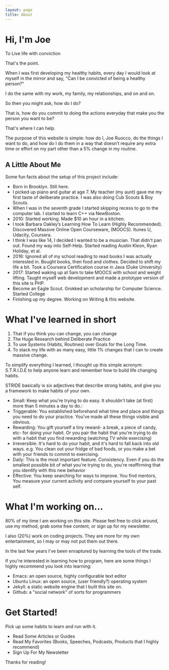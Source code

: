 ```yaml
---
layout: page
title: About
---
```

# Hi, I'm Joe 
To Live life with conviction

That's the point.

When I was first developing my healthy habits, every day I would look at myself in the mirror and say, "Can I be convicted of being a healthy person?"

I do the same with my work, my family, my relationships, and on and on.

So then you might ask, how do I do?

That is, how do you commit to doing the actions everyday that make you the person you want to be?

That's where I can help.

The purpose of this website is simple: how do I, Joe Ruocco, do the things I want to do, and how do I do them in a way that doesn’t require any extra time or effort on my part other than a 5% change in my routine. 

## A Little About Me

Some fun facts about the setup of this project include:

* Born in Brooklyn. Still here.
* I picked up piano and guitar at age 7. My teacher (my aunt) gave me my first taste of deliberate practice. I was also doing Cub Scouts & Boy Scouts.
* When I was in the seventh grade I started skipping recess to go to the computer lab. I started to learn C++ via NewBoston.
* 2010: Started working. Made $10 an hour in a kitchen.
* I took Barbara Oakley’s Learning How To Learn (Highly Recommended). Discovered Massive Online Open Courseware, (MOOCS). Itunes U, Udacity, Coursera.
* I think I was like 14, I decided I wanted to be a musician. That didn't pan out. Found my way into Self-Help. Started reading Austin Kleon, Ryan Holiday, et al.
* 2016: Ignored all of my school reading to read books I was actually interested in. Bought books, then food and clothes. Decided to shift my life a bit. Took a Coursera Certification course in Java (Duke University)
* 2017: Started waking up at 5am to take MOOCS with school and weight lifting. Taught myself web development and made a prototype version of this site is PHP.
* Become an Eagle Scout. Grokked an scholarship for Computer Science. Started College
* Finishing up my degree. Working on Writing & this website.

# What I've learned in short

1. That if you think you can change, you can change
2. The Huge Research behind Deliberate Practice
3. To use Systems (Habits, Routines) over Goals for the Long Time.
4. To stack my life with as many easy, little 1% changes that I can to create massive change.

To simplify everything I learned, I thought up this simple acronym: S.T.R.I.D.E to help anyone learn and remember how to build life changing habits.

STRIDE basically is six adjectives that describe strong habits, and give you a framework to make habits of your own.

* Small: Keep what you're trying to do easy. It shouldn't take (at first) more than 5 minutes a day to do.:
* Triggerable: You established beforehand what time and place and things you need to do your practice. You've made all these things visible and obvious.
* Rewarding: You gift yourself a tiny reward- a break, a piece of candy, etc- for doing your habit. Or you pair the habit that you're trying to do with a habit that you find rewarding (watching TV while exercising)
* Irreversible: It's hard to do your habit, and it's hard to fall back into old ways. e.g. You clean out your fridge of bad foods, or you make a bet with your friends to commit to exercising.
* Daily: This is the most important feature. Consistency. Even if you do the smallest possible bit of what you're trying to do, you're reaffirming that you identify with this new behavior
* Effective: You keep searching for ways to improve. You find mentors, You measure your current activity and compare yourself to your past self.


# What I'm working on...

80% of my time I am working on this site. Please feel free to click around, use my method, grab some free content, or sign up for my newsletter.

I also (20%) work on coding projects. They are more for my own entertainment, so I may or may not put them out there.

In the last few years I've been enraptured by learning the tools of the trade.

If you're interested in learning how to program, here are some things I highly recommend you look into learning:

* Emacs: an open source, highly configurable text editor
* Ubuntu Linux: an open source, (user friendly?) operating system
* Jekyll: a static website engine that I built this site on.
* Github: a "social network" of sorts for programmers

# Get Started!

Pick up some habits to learn and run with it.
* Read Some Articles or Guides
* Read My Favorites (Books, Speeches, Podcasts, Products that I highly recommend)
* Sign Up For My Newsletter

Thanks for reading!
